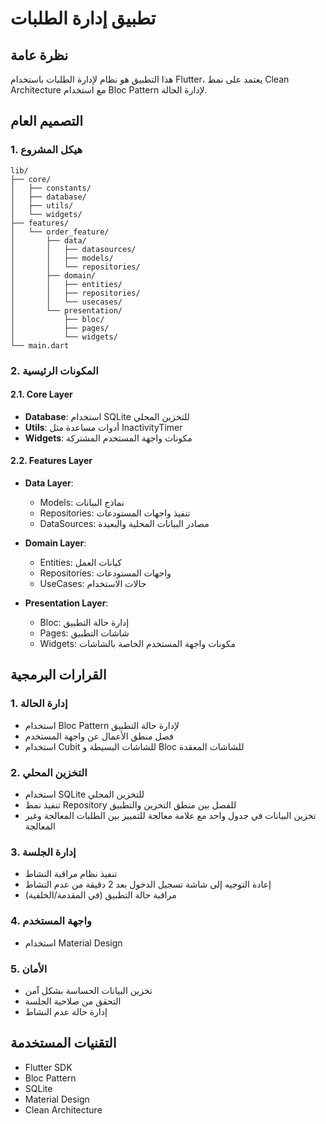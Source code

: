 # تطبيق إدارة الطلبات

## نظرة عامة
هذا التطبيق هو نظام لإدارة الطلبات باستخدام Flutter، يعتمد على نمط Clean Architecture مع استخدام Bloc Pattern لإدارة الحالة.

## التصميم العام

### 1. هيكل المشروع
```
lib/
├── core/
│   ├── constants/
│   ├── database/
│   ├── utils/
│   └── widgets/
├── features/
│   └── order_feature/
│       ├── data/
│       │   ├── datasources/
│       │   ├── models/
│       │   └── repositories/
│       ├── domain/
│       │   ├── entities/
│       │   ├── repositories/
│       │   └── usecases/
│       └── presentation/
│           ├── bloc/
│           ├── pages/
│           └── widgets/
└── main.dart
```

### 2. المكونات الرئيسية

#### 2.1. Core Layer
- **Database**: استخدام SQLite للتخزين المحلي
- **Utils**: أدوات مساعدة مثل InactivityTimer
- **Widgets**: مكونات واجهة المستخدم المشتركة

#### 2.2. Features Layer
- **Data Layer**: 
  - Models: نماذج البيانات
  - Repositories: تنفيذ واجهات المستودعات
  - DataSources: مصادر البيانات المحلية والبعيدة

- **Domain Layer**:
  - Entities: كيانات العمل
  - Repositories: واجهات المستودعات
  - UseCases: حالات الاستخدام

- **Presentation Layer**:
  - Bloc: إدارة حالة التطبيق
  - Pages: شاشات التطبيق
  - Widgets: مكونات واجهة المستخدم الخاصة بالشاشات

## القرارات البرمجية

### 1. إدارة الحالة
- استخدام Bloc Pattern لإدارة حالة التطبيق
- فصل منطق الأعمال عن واجهة المستخدم
- استخدام Cubit للشاشات البسيطة و Bloc للشاشات المعقدة

### 2. التخزين المحلي
- استخدام SQLite للتخزين المحلي
- تنفيذ نمط Repository للفصل بين منطق التخزين والتطبيق
- تخزين البيانات في جدول واحد مع علامة معالجة للتمييز بين الطلبات المعالجة وغير المعالجة

### 3. إدارة الجلسة
- تنفيذ نظام مراقبة النشاط
- إعادة التوجيه إلى شاشة تسجيل الدخول بعد 2 دقيقة من عدم النشاط
- مراقبة حالة التطبيق (في المقدمة/الخلفية)

### 4. واجهة المستخدم
- استخدام Material Design

### 5. الأمان
- تخزين البيانات الحساسة بشكل آمن
- التحقق من صلاحية الجلسة
- إدارة حالة عدم النشاط

## التقنيات المستخدمة
- Flutter SDK
- Bloc Pattern
- SQLite
- Material Design
- Clean Architecture


